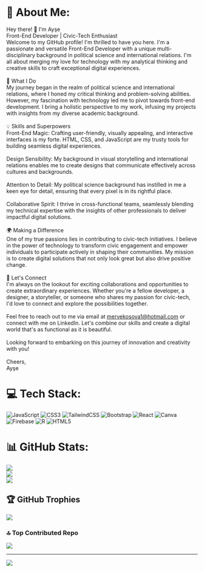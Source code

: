 # 💫 About Me:
Hey there! 👋 I'm Ayşe<br>Front-End Developer | Civic-Tech Enthusiast<br>Welcome to my GitHub profile! I'm thrilled to have you here. I'm a passionate and versatile Front-End Developer with a unique multi-disciplinary background in political science and international relations. I'm all about merging my love for technology with my analytical thinking and creative skills to craft exceptional digital experiences.<br><br>🚀 What I Do<br>My journey began in the realm of political science and international relations, where I honed my critical thinking and problem-solving abilities. However, my fascination with technology led me to pivot towards front-end development. I bring a holistic perspective to my work, infusing my projects with insights from my diverse academic background.<br><br>💡 Skills and Superpowers<br>Front-End Magic: Crafting user-friendly, visually appealing, and interactive interfaces is my forte. HTML, CSS, and JavaScript are my trusty tools for building seamless digital experiences.<br><br>Design Sensibility: My background in visual storytelling and international relations enables me to create designs that communicate effectively across cultures and backgrounds.<br><br>Attention to Detail: My political science background has instilled in me a keen eye for detail, ensuring that every pixel is in its rightful place.<br><br>Collaborative Spirit: I thrive in cross-functional teams, seamlessly blending my technical expertise with the insights of other professionals to deliver impactful digital solutions.<br><br>🌍 Making a Difference<br>One of my true passions lies in contributing to civic-tech initiatives. I believe in the power of technology to transform civic engagement and empower individuals to participate actively in shaping their communities. My mission is to create digital solutions that not only look great but also drive positive change.<br><br>🤝 Let's Connect<br>I'm always on the lookout for exciting collaborations and opportunities to create extraordinary experiences. Whether you're a fellow developer, a designer, a storyteller, or someone who shares my passion for civic-tech, I'd love to connect and explore the possibilities together.<br><br>Feel free to reach out to me via email at mervekosova1@hotmail.com or connect with me on LinkedIn. Let's combine our skills and create a digital world that's as functional as it is beautiful.<br><br>Looking forward to embarking on this journey of innovation and creativity with you!<br><br>Cheers,<br>Ayşe


# 💻 Tech Stack:
![JavaScript](https://img.shields.io/badge/javascript-%23323330.svg?style=for-the-badge&logo=javascript&logoColor=%23F7DF1E) ![CSS3](https://img.shields.io/badge/css3-%231572B6.svg?style=for-the-badge&logo=css3&logoColor=white) ![TailwindCSS](https://img.shields.io/badge/tailwindcss-%2338B2AC.svg?style=for-the-badge&logo=tailwind-css&logoColor=white) ![Bootstrap](https://img.shields.io/badge/bootstrap-%23563D7C.svg?style=for-the-badge&logo=bootstrap&logoColor=white) ![React](https://img.shields.io/badge/react-%2320232a.svg?style=for-the-badge&logo=react&logoColor=%2361DAFB) ![Canva](https://img.shields.io/badge/Canva-%2300C4CC.svg?style=for-the-badge&logo=Canva&logoColor=white) ![Firebase](https://img.shields.io/badge/firebase-%23039BE5.svg?style=for-the-badge&logo=firebase) ![R](https://img.shields.io/badge/r-%23276DC3.svg?style=for-the-badge&logo=r&logoColor=white) ![HTML5](https://img.shields.io/badge/html5-%23E34F26.svg?style=for-the-badge&logo=html5&logoColor=white)
# 📊 GitHub Stats:
![](https://github-readme-stats.vercel.app/api?username=aysemerveksv&theme=vision-friendly-dark&hide_border=false&include_all_commits=true&count_private=true)<br/>
![](https://github-readme-streak-stats.herokuapp.com/?user=aysemerveksv&theme=vision-friendly-dark&hide_border=false)<br/>
![](https://github-readme-stats.vercel.app/api/top-langs/?username=aysemerveksv&theme=vision-friendly-dark&hide_border=false&include_all_commits=true&count_private=true&layout=compact)

## 🏆 GitHub Trophies
![](https://github-profile-trophy.vercel.app/?username=aysemerveksv&theme=apprentice&no-frame=false&no-bg=false&margin-w=4)

### 🔝 Top Contributed Repo
![](https://github-contributor-stats.vercel.app/api?username=aysemerveksv&limit=5&theme=dark&combine_all_yearly_contributions=true)

---
[![](https://visitcount.itsvg.in/api?id=aysemerveksv&icon=0&color=0)](https://visitcount.itsvg.in)

<!-- Proudly created with GPRM ( https://gprm.itsvg.in ) -->
